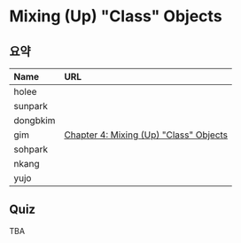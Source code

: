 # Mixing (Up) "Class" Objects

## 요약
| Name | URL |
|:---|:---|
| holee |  |
| sunpark |  |
| dongbkim |  |
| gim | [Chapter 4: Mixing (Up) "Class" Objects](https://velog.io/@mkitigy/Chapter-4-Mixing-Up-Class-Objects) |
| sohpark |  |
| nkang |  |
| yujo |  |

## Quiz

TBA
